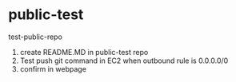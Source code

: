 # public-test
test-public-repo
1. create README.MD in public-test repo
2. Test push git command in EC2 when outbound rule is 0.0.0.0/0
3. confirm in webpage
